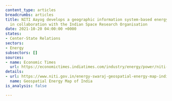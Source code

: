 ```yaml
---
content_type: articles
breadcrumbs: articles
title: NITI Aayog develops a geographic information system-based energy map of India
  in collaboration with the Indian Space Research Organisation
date: 2021-10-20 04:00:00 +0000
states:
- Center-State Relations
sectors:
- Energy
subsectors: []
sources:
- name: Economic Times
  url: https://economictimes.indiatimes.com/industry/energy/power/niti-aayog-launches-geospatial-energy-map-of-india/articleshow/87126167.cms
details:
- url: https://www.niti.gov.in/energy-swaraj-geospatial-energy-map-india-presents-immense-potential-and-opportunities
  name: Geospatial Energy Map of India
is_analysis: false

---
```

